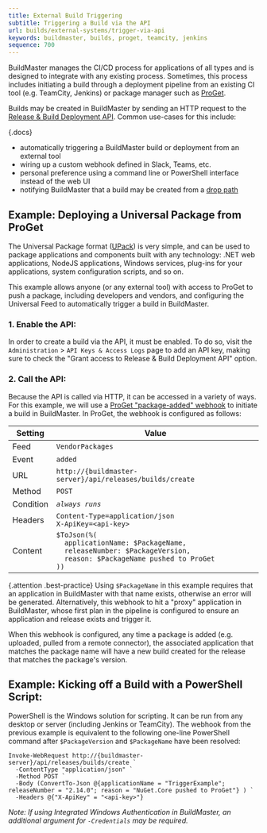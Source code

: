```yaml
---
title: External Build Triggering
subtitle: Triggering a Build via the API
url: builds/external-systems/trigger-via-api
keywords: buildmaster, builds, proget, teamcity, jenkins
sequence: 700
---
```


BuildMaster manages the CI/CD process for applications of all types and is designed to integrate with any existing process. Sometimes, this process includes initiating a build through a deployment pipeline from an existing CI tool (e.g. TeamCity, Jenkins) or package manager such as [ProGet](/proget).

Builds may be created in BuildMaster by sending an HTTP request to the [Release & Build Deployment API](/support/documentation/buildmaster/reference/api/release-and-build-deployment). Common use-cases for this include:

{.docs}
 - automatically triggering a BuildMaster build or deployment from an external tool
 - wiring up a custom webhook defined in Slack, Teams, etc.
 - personal preference using a command line or PowerShell interface instead of the web UI
 - notifying BuildMaster that a build may be created from a [drop path](drop-path)
 
## Example: Deploying a Universal Package from ProGet

The Universal Package format ([UPack](https://inedo.com/upack)) is very simple, and can be used to package applications and components built with any technology: .NET web applications, NodeJS applications, Windows services, plug-ins for your applications, system configuration scripts, and so on. 

This example allows anyone (or any external tool) with access to ProGet to push a package, including developers and vendors, and configuring the Universal Feed to automatically trigger a build in BuildMaster.

### 1. Enable the API:

In order to create a build via the API, it must be enabled. To do so, visit the `Administration` > `API Keys & Access Logs` page to add an API key, making sure to check the "Grant access to Release & Build Deployment API" option.

### 2. Call the API: 

Because the API is called via HTTP, it can be accessed in a variety of ways. For this example, we will use a [ProGet "package-added" webhook](/support/documentation/proget/advanced/webhooks) to initiate a build in BuildMaster. In ProGet, the webhook is configured as follows:

| Setting | Value |
|---|---|
| Feed | `VendorPackages` |
| Event | `added` |
| URL | `http://{buildmaster-server}/api/releases/builds/create` |
| Method | `POST` |
| Condition | *`always runs`* |
| Headers | `Content-Type=application/json`<br/>`X-ApiKey=<api-key>` |
|Content | `$ToJson(%(`<br/>`  applicationName: $PackageName,`<br/>`  releaseNumber: $PackageVersion,`<br/>`  reason: $PackageName pushed to ProGet`<br/>`))` |

{.attention .best-practice} Using `$PackageName` in this example requires that an application in BuildMaster with that name exists, otherwise an error will be generated. Alternatively, this webhook to hit a "proxy" application in BuildMaster, whose first plan in the pipeline is configured to ensure an application and release exists and trigger it.

When this webhook is configured, any time a package is added (e.g. uploaded, pulled from a remote connector), the associated application that matches the package name will have a new build created for the release that matches the package's version.

## Example: Kicking off a Build with a PowerShell Script:

PowerShell is the Windows solution for scripting. It can be run from any desktop or server (including Jenkins or TeamCity). The webhook from the previous example is equivalent to the following one-line PowerShell command after `$PackageVersion` and `$PackageName` have been resolved:

```
Invoke-WebRequest http://{buildmaster-server}/api/releases/builds/create `
  -ContentType "application/json" `
  -Method POST `
  -Body (ConvertTo-Json @{applicationName = "TriggerExample"; releaseNumber = "2.14.0"; reason = "NuGet.Core pushed to ProGet"} ) `
  -Headers @{"X-ApiKey" = "<api-key>"}
```

*Note: If using Integrated Windows Authentication in BuildMaster, an additional argument for `-Credentials` may be required.*